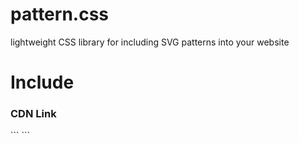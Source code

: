 # pattern.css
lightweight CSS library for including SVG patterns into your website

<h1>Include</h1>
<h3>CDN Link</h3>
```
<link rel="stylesheet" href="https://cdn.jsdelivr.net/gh/PiethonCoder/pattern.css/pattern.css">
```
